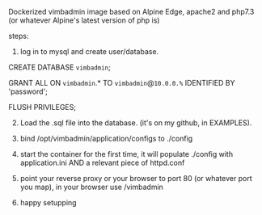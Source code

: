 
Dockerized vimbadmin image based on Alpine Edge, apache2 and php7.3 (or whatever Alpine's latest version of php is)

steps:

1. log in to mysql and create user/database.

CREATE DATABASE `vimbadmin`;

GRANT ALL ON `vimbadmin`.* TO `vimbadmin`@`10.0.0.%` IDENTIFIED BY 'password';

FLUSH PRIVILEGES;

2. Load the .sql file into the database. (it's on my github, in EXAMPLES).

3. bind /opt/vimbadmin/application/configs to ./config

4. start the container for the first time, it will populate ./config with application.ini AND a relevant piece of httpd.conf

5. point your reverse proxy or your browser to port 80 (or whatever port you map), in your browser use /vimbadmin

6. happy setupping

